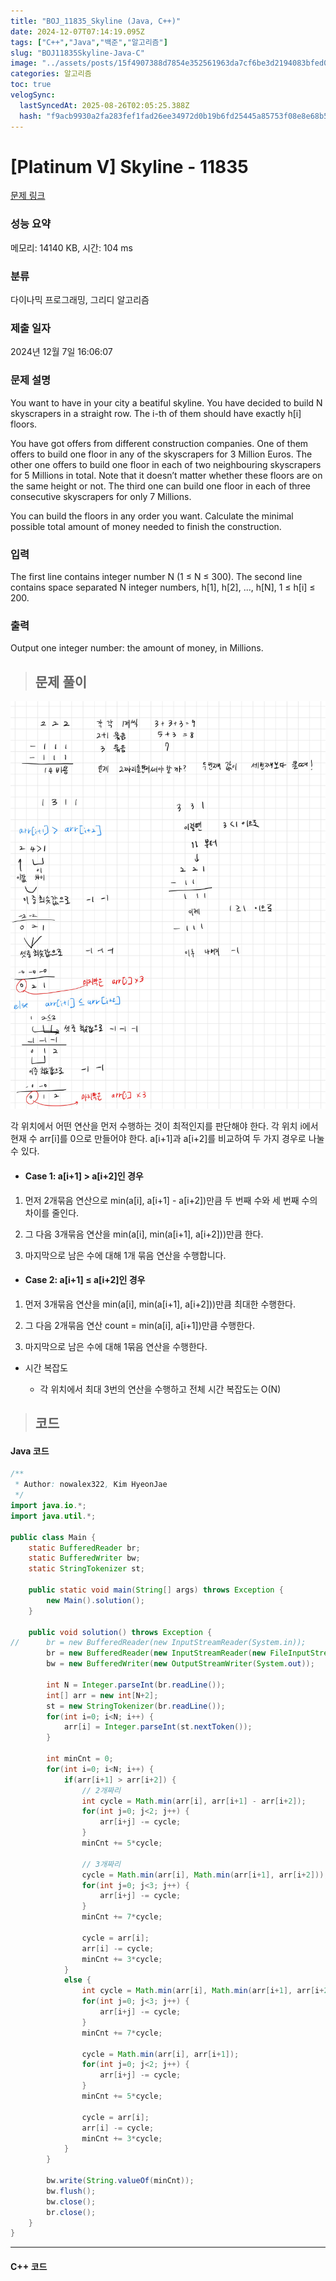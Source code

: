 ```yaml
---
title: "BOJ_11835_Skyline (Java, C++)"
date: 2024-12-07T07:14:19.095Z
tags: ["C++","Java","백준","알고리즘"]
slug: "BOJ11835Skyline-Java-C"
image: "../assets/posts/15f4907388d7854e352561963da7cf6be3d2194083bfed0fe0999ac2cc746ea6.png"
categories: 알고리즘
toc: true
velogSync:
  lastSyncedAt: 2025-08-26T02:05:25.388Z
  hash: "f9acb9930a2fa283fef1fad26ee34972d0b19b6fd25445a85753f08e8e68b51e"
---
```


# [Platinum V] Skyline - 11835 

[문제 링크](https://www.acmicpc.net/problem/11835) 

### 성능 요약

메모리: 14140 KB, 시간: 104 ms

### 분류

다이나믹 프로그래밍, 그리디 알고리즘

### 제출 일자

2024년 12월 7일 16:06:07

### 문제 설명

<p>You want to have in your city a beatiful skyline. You have decided to build N skyscrapers in a straight row. The i-th of them should have exactly h[i] floors.</p>

<p>You have got offers from different construction companies. One of them offers to build one floor in any of the skyscrapers for 3 Million Euros. The other one offers to build one floor in each of two neighbouring skyscrapers for 5 Millions in total. Note that it doesn’t matter whether these floors are on the same height or not. The third one can build one floor in each of three consecutive skyscrapers for only 7 Millions.</p>

<p>You can build the floors in any order you want. Calculate the minimal possible total amount of money needed to finish the construction.</p>

### 입력 

 <p>The first line contains integer number N (1 ≤ N ≤ 300). The second line contains space separated N integer numbers, h[1], h[2], ..., h[N], 1 ≤ h[i] ≤ 200.</p>

### 출력 

 <p>Output one integer number: the amount of money, in Millions.</p>

> ## 문제 풀이

![](/assets/posts/15f4907388d7854e352561963da7cf6be3d2194083bfed0fe0999ac2cc746ea6.png)


각 위치에서 어떤 연산을 먼저 수행하는 것이 최적인지를 판단해야 한다.
각 위치 i에서 현재 수 arr[i]를 0으로 만들어야 한다. a[i+1]과 a[i+2]를 비교하여 두 가지 경우로 나눌 수 있다.

- #### Case 1: a[i+1] > a[i+2]인 경우

1. 먼저 2개묶음 연산으로 min(a[i], a[i+1] - a[i+2])만큼 두 번째 수와 세 번째 수의 차이를 줄인다.

2. 그 다음 3개묶음 연산을 min(a[i], min(a[i+1], a[i+2]))만큼 한다.

3. 마지막으로 남은 수에 대해 1개 묶음 연산을 수행합니다.

- #### Case 2: a[i+1] ≤ a[i+2]인 경우

1. 먼저 3개묶음 연산을 min(a[i], min(a[i+1], a[i+2]))만큼 최대한 수행한다.

2. 그 다음 2개묶음 연산 count = min(a[i], a[i+1])만큼 수행한다.

3. 마지막으로 남은 수에 대해 1묶음 연산을 수행한다.

- 시간 복잡도

  - 각 위치에서 최대 3번의 연산을 수행하고 전체 시간 복잡도는 O(N)

> ## 코드

#### Java 코드
```java
/**
 * Author: nowalex322, Kim HyeonJae
 */
import java.io.*;
import java.util.*;

public class Main {
	static BufferedReader br;
	static BufferedWriter bw;
	static StringTokenizer st;

	public static void main(String[] args) throws Exception {
		new Main().solution();
	}

	public void solution() throws Exception {
//		br = new BufferedReader(new InputStreamReader(System.in));
		br = new BufferedReader(new InputStreamReader(new FileInputStream("input.txt")));
		bw = new BufferedWriter(new OutputStreamWriter(System.out));

		int N = Integer.parseInt(br.readLine());
		int[] arr = new int[N+2];
		st = new StringTokenizer(br.readLine());
		for(int i=0; i<N; i++) {
			arr[i] = Integer.parseInt(st.nextToken());
		}
		
		int minCnt = 0;
		for(int i=0; i<N; i++) {
			if(arr[i+1] > arr[i+2]) {
				// 2개짜리
				int cycle = Math.min(arr[i], arr[i+1] - arr[i+2]);
				for(int j=0; j<2; j++) {
					arr[i+j] -= cycle;
				}
				minCnt += 5*cycle;
			
				// 3개짜리
				cycle = Math.min(arr[i], Math.min(arr[i+1], arr[i+2])); 
				for(int j=0; j<3; j++) {
					arr[i+j] -= cycle;
				}
				minCnt += 7*cycle;
				
				cycle = arr[i];
				arr[i] -= cycle;
				minCnt += 3*cycle;
			}
			else {
				int cycle = Math.min(arr[i], Math.min(arr[i+1], arr[i+2])); 
				for(int j=0; j<3; j++) {
					arr[i+j] -= cycle;
				}
				minCnt += 7*cycle;
				
				cycle = Math.min(arr[i], arr[i+1]);
				for(int j=0; j<2; j++) {
					arr[i+j] -= cycle;
				}
				minCnt += 5*cycle;
				
				cycle = arr[i];
				arr[i] -= cycle;
				minCnt += 3*cycle;
			}
		}
		
		bw.write(String.valueOf(minCnt));
		bw.flush();
		bw.close();
		br.close();
	}
}
```
---
#### C++ 코드
```c

```